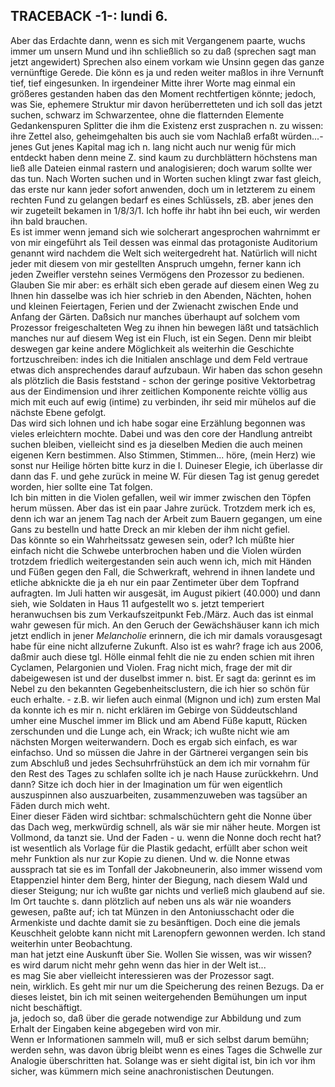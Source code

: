 ## TRACEBACK -1-: lundi 6.
Aber das Erdachte dann, wenn es sich mit Vergangenem paarte, wuchs immer um unsern Mund und ihn schließlich so zu daß (sprechen sagt man jetzt angewidert) Sprechen also einem vorkam wie Unsinn gegen das ganze vernünftige Gerede. Die könn es ja und reden weiter maßlos in ihre Vernunft tief, tief eingesunken. In irgendeiner Mitte ihrer Worte mag einmal ein größeres gestanden haben das den Moment rechtfertigen könnte; jedoch, was Sie, ephemere Struktur mir davon herüberretteten und ich soll das jetzt suchen, schwarz im Schwarzentee, ohne die flatternden Elemente Gedankenspuren Splitter die ihm die Existenz erst zusprachen n. zu wissen: ihre Zettel also, geheimgehalten bis auch sie vom Nachlaß erfaßt würden...- jenes Gut jenes Kapital mag ich n. lang nicht auch nur wenig für mich entdeckt haben denn meine Z. sind kaum zu durchblättern höchstens man ließ alle Dateien einmal rastern und analogisieren; doch warum sollte wer das tun. Nach Worten suchen und in Worten suchen klingt zwar fast gleich, das erste nur kann jeder sofort anwenden, doch um in letzterem zu einem rechten Fund zu gelangen bedarf es eines Schlüssels, zB. aber jenes den wir zugeteilt bekamen in 1/8/3/1. Ich hoffe ihr habt ihn bei euch, wir werden ihn bald brauchen.   
 Es ist immer wenn jemand sich wie solcherart angesprochen wahrnimmt er von mir eingeführt als Teil dessen was einmal das protagoniste Auditorium genannt wird nachdem die Welt sich weitergedreht hat. Natürlich will nicht jeder mit diesem von mir gestellten Anspruch umgehn, ferner kann ich jeden Zweifler verstehn seines Vermögens den Prozessor zu bedienen. Glauben Sie mir aber: es erhält sich eben gerade auf diesem einen Weg zu Ihnen hin dasselbe was ich hier schrieb in den Abenden, Nächten, hohen und kleinen Feiertagen, Ferien und der Zwienacht zwischen Ende und Anfang der Gärten. Daßsich nur manches überhaupt auf solchem vom Prozessor freigeschalteten Weg zu ihnen hin bewegen läßt und tatsächlich manches nur auf diesem Weg ist ein Fluch, ist ein Segen. Denn mir bleibt deswegen gar keine andere Möglichkeit als weiterhin die Geschichte fortzuschreiben: indes ich die Initialen anschlage und dem Feld vertraue etwas dich ansprechendes darauf aufzubaun. Wir haben das schon gesehn als plötzlich die Basis feststand - schon der geringe positive Vektorbetrag aus der Eindimension und ihrer zeitlichen Komponente reichte völlig aus mich mit euch auf ewig (intime) zu verbinden, ihr seid mir mühelos auf die nächste Ebene gefolgt.   
Das wird sich lohnen und ich habe sogar eine Erzählung begonnen was vieles erleichtern mochte. Dabei und was den core der Handlung antreibt suchen bleiben, vielleicht sind es ja dieselben Medien die auch meinen eigenen Kern bestimmen. Also Stimmen, Stimmen... höre, (mein Herz) wie sonst nur Heilige hörten bitte kurz in die I. Duineser Elegie, ich überlasse dir dann das F. und gehe zurück in meine W. Für diesen Tag ist genug geredet worden, hier sollte eine Tat folgen.   
Ich bin mitten in die Violen gefallen, weil wir immer zwischen den Töpfen herum müssen. Aber das ist ein paar Jahre zurück. Trotzdem merk ich es, denn ich war an jenem Tag nach der Arbeit zum Bauern gegangen, um eine Gans zu bestelln und hatte Dreck an mir kleben der ihm nicht gefiel.    
 Das könnte so ein Wahrheitssatz gewesen sein, oder? Ich müßte hier einfach nicht die Schwebe unterbrochen haben und die Violen würden trotzdem friedlich weitergestanden sein auch wenn ich, mich mit Händen und Füßen gegen den Fall, die Schwerkraft, wehrend in ihnen landete und etliche abknickte die ja eh nur ein paar Zentimeter über dem Topfrand aufragten. Im Juli hatten wir ausgesät, im August pikiert (40.000) und dann sieh, wie Soldaten in Haus 11 aufgestellt wo s. jetzt temperiert heranwuchsen bis zum Verkaufszeitpunkt Feb./März. Auch das ist einmal wahr gewesen für mich. An den Geruch der Gewächshäuser kann ich mich jetzt endlich in jener *Melancholie* erinnern, die ich mir damals vorausgesagt habe für eine nicht allzuferne Zukunft. Also ist es wahr? frage ich aus 2006, daßmir auch diese tgl. Hölle einmal fehlt die nie zu enden schien mit ihren Cyclamen, Pelargonien und Violen. Frag nicht mich, frage der mit dir dabeigewesen ist und der duselbst immer n. bist. Er sagt da: gerinnt es im Nebel zu den bekannten Gegebenheitsclustern, die ich hier so schön für euch erhalte. - z.B. wir liefen auch einmal (Mignon und ich) zum ersten Mal da konnte ich es mir n. nicht erklären im Gebirge von Süddeutschland umher eine Muschel immer im Blick und am Abend Füße kaputt, Rücken zerschunden und die Lunge ach, ein Wrack; ich wußte nicht wie am nächsten Morgen weiterwandern. Doch es ergab sich einfach, es war einfachso. Und so müssen die Jahre in der Gärtnerei vergangen sein bis zum Abschluß und jedes Sechsuhrfrühstück an dem ich mir vornahm für den Rest des Tages zu schlafen sollte ich je nach Hause zurückkehrn. Und dann? Sitze ich doch hier in der Imagination um für wen eigentlich auszuspinnen also auszuarbeiten, zusammenzuweben was tagsüber an Fäden durch mich weht.   
Einer dieser Fäden wird sichtbar: schmalschüchtern geht die Nonne über das Dach weg, merkwürdig schnell, als wär sie mir näher heute. Morgen ist Vollmond, da tanzt sie. Und der Faden - u. wenn die Nonne doch recht hat? ist wesentlich als Vorlage für die Plastik gedacht, erfüllt aber schon weit mehr Funktion als nur zur Kopie zu dienen. Und w. die Nonne etwas aussprach tat sie es im Tonfall der Jakobneunerin, also immer wissend vom Etappenziel hinter dem Berg, hinter der Biegung, nach diesem Wald und dieser Steigung; nur ich wußte gar nichts und verließ mich glaubend auf sie. Im Ort tauchte s. dann plötzlich auf neben uns als wär nie woanders gewesen, paßte auf; ich tat Münzen in den Antoniusschacht oder die Armenkiste und dachte damit sie zu besänftigen. Doch eine die jemals Keuschheit gelobte kann nicht mit Larenopfern gewonnen werden. Ich stand weiterhin unter Beobachtung.   
man hat jetzt eine Auskunft über Sie. Wollen Sie wissen, was wir wissen?   
es wird darum nicht mehr gehn wenn das hier in der Welt ist...   
es mag Sie aber vielleicht interessieren was der Prozessor sagt.   
nein, wirklich. Es geht mir nur um die Speicherung des reinen Bezugs. Da er dieses leistet, bin ich mit seinen weitergehenden Bemühungen um input nicht beschäftigt.    
ja, jedoch so, daß über die gerade notwendige zur Abbildung und zum Erhalt der Eingaben keine abgegeben wird von mir.   
 Wenn er Informationen sammeln will, muß er sich selbst darum bemühn; werden sehn, was davon übrig bleibt wenn es eines Tages die Schwelle zur Analogie überschritten hat. Solange was er sieht digital ist, bin ich vor ihm sicher, was kümmern mich seine anachronistischen Deutungen.   
